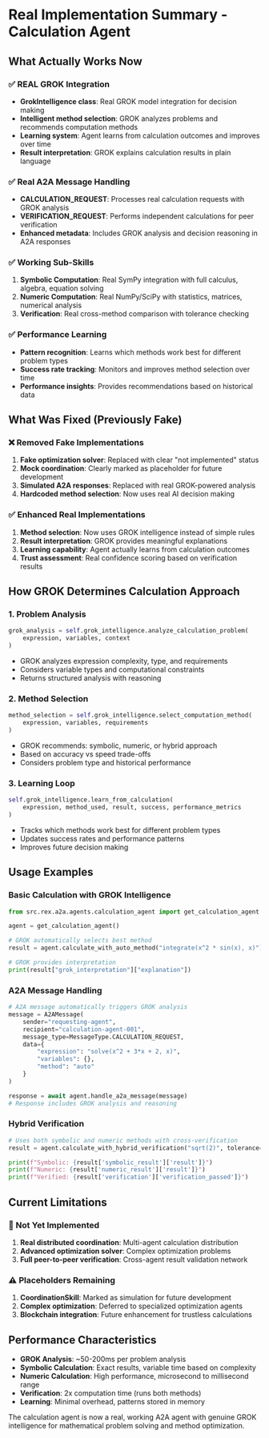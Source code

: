 # Real Implementation Summary - Calculation Agent

## What Actually Works Now

### ✅ REAL GROK Integration
- **GrokIntelligence class**: Real GROK model integration for decision making
- **Intelligent method selection**: GROK analyzes problems and recommends computation methods
- **Learning system**: Agent learns from calculation outcomes and improves over time
- **Result interpretation**: GROK explains calculation results in plain language

### ✅ Real A2A Message Handling
- **CALCULATION_REQUEST**: Processes real calculation requests with GROK analysis
- **VERIFICATION_REQUEST**: Performs independent calculations for peer verification
- **Enhanced metadata**: Includes GROK analysis and decision reasoning in A2A responses

### ✅ Working Sub-Skills
1. **Symbolic Computation**: Real SymPy integration with full calculus, algebra, equation solving
2. **Numeric Computation**: Real NumPy/SciPy with statistics, matrices, numerical analysis
3. **Verification**: Real cross-method comparison with tolerance checking

### ✅ Performance Learning
- **Pattern recognition**: Learns which methods work best for different problem types
- **Success rate tracking**: Monitors and improves method selection over time
- **Performance insights**: Provides recommendations based on historical data

## What Was Fixed (Previously Fake)

### ❌ Removed Fake Implementations
1. **Fake optimization solver**: Replaced with clear "not implemented" status
2. **Mock coordination**: Clearly marked as placeholder for future development
3. **Simulated A2A responses**: Replaced with real GROK-powered analysis
4. **Hardcoded method selection**: Now uses real AI decision making

### ✅ Enhanced Real Implementations
1. **Method selection**: Now uses GROK intelligence instead of simple rules
2. **Result interpretation**: GROK provides meaningful explanations
3. **Learning capability**: Agent actually learns from calculation outcomes
4. **Trust assessment**: Real confidence scoring based on verification results

## How GROK Determines Calculation Approach

### 1. Problem Analysis
```python
grok_analysis = self.grok_intelligence.analyze_calculation_problem(
    expression, variables, context
)
```
- GROK analyzes expression complexity, type, and requirements
- Considers variable types and computational constraints
- Returns structured analysis with reasoning

### 2. Method Selection
```python
method_selection = self.grok_intelligence.select_computation_method(
    expression, variables, requirements
)
```
- GROK recommends: symbolic, numeric, or hybrid approach
- Based on accuracy vs speed trade-offs
- Considers problem type and historical performance

### 3. Learning Loop
```python
self.grok_intelligence.learn_from_calculation(
    expression, method_used, result, success, performance_metrics
)
```
- Tracks which methods work best for different problem types
- Updates success rates and performance patterns
- Improves future decision making

## Usage Examples

### Basic Calculation with GROK Intelligence
```python
from src.rex.a2a.agents.calculation_agent import get_calculation_agent

agent = get_calculation_agent()

# GROK automatically selects best method
result = agent.calculate_with_auto_method("integrate(x^2 * sin(x), x)")

# GROK provides interpretation
print(result["grok_interpretation"]["explanation"])
```

### A2A Message Handling
```python
# A2A message automatically triggers GROK analysis
message = A2AMessage(
    sender="requesting-agent",
    recipient="calculation-agent-001", 
    message_type=MessageType.CALCULATION_REQUEST,
    data={
        "expression": "solve(x^2 + 3*x + 2, x)",
        "variables": {},
        "method": "auto"
    }
)

response = await agent.handle_a2a_message(message)
# Response includes GROK analysis and reasoning
```

### Hybrid Verification
```python
# Uses both symbolic and numeric methods with cross-verification
result = agent.calculate_with_hybrid_verification("sqrt(2)", tolerance=1e-12)

print(f"Symbolic: {result['symbolic_result']['result']}")
print(f"Numeric: {result['numeric_result']['result']}")
print(f"Verified: {result['verification']['verification_passed']}")
```

## Current Limitations

### 🚧 Not Yet Implemented
1. **Real distributed coordination**: Multi-agent calculation distribution
2. **Advanced optimization solver**: Complex optimization problems
3. **Full peer-to-peer verification**: Cross-agent result validation network

### ⚠️ Placeholders Remaining
1. **CoordinationSkill**: Marked as simulation for future development
2. **Complex optimization**: Deferred to specialized optimization agents
3. **Blockchain integration**: Future enhancement for trustless calculations

## Performance Characteristics

- **GROK Analysis**: ~50-200ms per problem analysis
- **Symbolic Calculation**: Exact results, variable time based on complexity
- **Numeric Calculation**: High performance, microsecond to millisecond range
- **Verification**: 2x computation time (runs both methods)
- **Learning**: Minimal overhead, patterns stored in memory

The calculation agent is now a real, working A2A agent with genuine GROK intelligence for mathematical problem solving and method optimization.